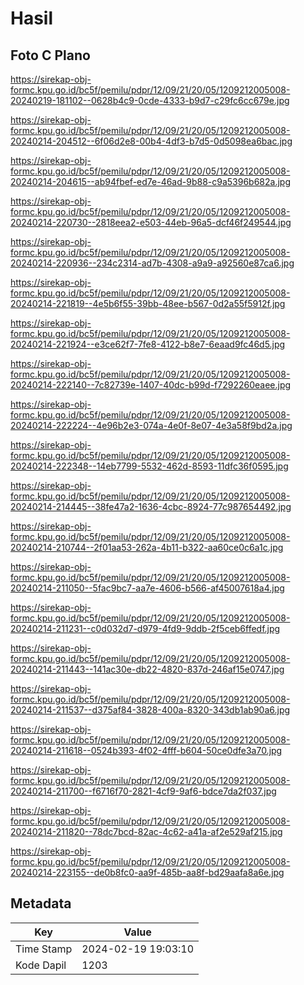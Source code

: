 # Hasil

## Foto C Plano

https://sirekap-obj-formc.kpu.go.id/bc5f/pemilu/pdpr/12/09/21/20/05/1209212005008-20240219-181102--0628b4c9-0cde-4333-b9d7-c29fc6cc679e.jpg

https://sirekap-obj-formc.kpu.go.id/bc5f/pemilu/pdpr/12/09/21/20/05/1209212005008-20240214-204512--6f06d2e8-00b4-4df3-b7d5-0d5098ea6bac.jpg

https://sirekap-obj-formc.kpu.go.id/bc5f/pemilu/pdpr/12/09/21/20/05/1209212005008-20240214-204615--ab94fbef-ed7e-46ad-9b88-c9a5396b682a.jpg

https://sirekap-obj-formc.kpu.go.id/bc5f/pemilu/pdpr/12/09/21/20/05/1209212005008-20240214-220730--2818eea2-e503-44eb-96a5-dcf46f249544.jpg

https://sirekap-obj-formc.kpu.go.id/bc5f/pemilu/pdpr/12/09/21/20/05/1209212005008-20240214-220936--234c2314-ad7b-4308-a9a9-a92560e87ca6.jpg

https://sirekap-obj-formc.kpu.go.id/bc5f/pemilu/pdpr/12/09/21/20/05/1209212005008-20240214-221819--4e5b6f55-39bb-48ee-b567-0d2a55f5912f.jpg

https://sirekap-obj-formc.kpu.go.id/bc5f/pemilu/pdpr/12/09/21/20/05/1209212005008-20240214-221924--e3ce62f7-7fe8-4122-b8e7-6eaad9fc46d5.jpg

https://sirekap-obj-formc.kpu.go.id/bc5f/pemilu/pdpr/12/09/21/20/05/1209212005008-20240214-222140--7c82739e-1407-40dc-b99d-f7292260eaee.jpg

https://sirekap-obj-formc.kpu.go.id/bc5f/pemilu/pdpr/12/09/21/20/05/1209212005008-20240214-222224--4e96b2e3-074a-4e0f-8e07-4e3a58f9bd2a.jpg

https://sirekap-obj-formc.kpu.go.id/bc5f/pemilu/pdpr/12/09/21/20/05/1209212005008-20240214-222348--14eb7799-5532-462d-8593-11dfc36f0595.jpg

https://sirekap-obj-formc.kpu.go.id/bc5f/pemilu/pdpr/12/09/21/20/05/1209212005008-20240214-214445--38fe47a2-1636-4cbc-8924-77c987654492.jpg

https://sirekap-obj-formc.kpu.go.id/bc5f/pemilu/pdpr/12/09/21/20/05/1209212005008-20240214-210744--2f01aa53-262a-4b11-b322-aa60ce0c6a1c.jpg

https://sirekap-obj-formc.kpu.go.id/bc5f/pemilu/pdpr/12/09/21/20/05/1209212005008-20240214-211050--5fac9bc7-aa7e-4606-b566-af45007618a4.jpg

https://sirekap-obj-formc.kpu.go.id/bc5f/pemilu/pdpr/12/09/21/20/05/1209212005008-20240214-211231--c0d032d7-d979-4fd9-9ddb-2f5ceb6ffedf.jpg

https://sirekap-obj-formc.kpu.go.id/bc5f/pemilu/pdpr/12/09/21/20/05/1209212005008-20240214-211443--141ac30e-db22-4820-837d-246af15e0747.jpg

https://sirekap-obj-formc.kpu.go.id/bc5f/pemilu/pdpr/12/09/21/20/05/1209212005008-20240214-211537--d375af84-3828-400a-8320-343db1ab90a6.jpg

https://sirekap-obj-formc.kpu.go.id/bc5f/pemilu/pdpr/12/09/21/20/05/1209212005008-20240214-211618--0524b393-4f02-4fff-b604-50ce0dfe3a70.jpg

https://sirekap-obj-formc.kpu.go.id/bc5f/pemilu/pdpr/12/09/21/20/05/1209212005008-20240214-211700--f6716f70-2821-4cf9-9af6-bdce7da2f037.jpg

https://sirekap-obj-formc.kpu.go.id/bc5f/pemilu/pdpr/12/09/21/20/05/1209212005008-20240214-211820--78dc7bcd-82ac-4c62-a41a-af2e529af215.jpg

https://sirekap-obj-formc.kpu.go.id/bc5f/pemilu/pdpr/12/09/21/20/05/1209212005008-20240214-223155--de0b8fc0-aa9f-485b-aa8f-bd29aafa8a6e.jpg


## Metadata

| Key        | Value               |
| ---------- | ------------------- |
| Time Stamp | 2024-02-19 19:03:10 |
| Kode Dapil | 1203                |



